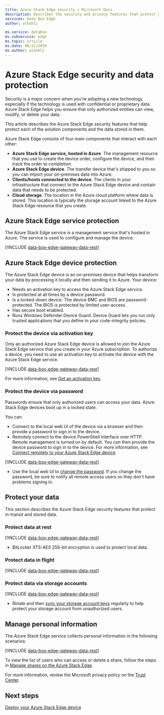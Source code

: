 ```yaml
---
title: Azure Stack Edge security | Microsoft Docs
description: Describes the security and privacy features that protect your Azure Stack Edge device, service, and data on-premises and in the cloud.
services: Data Box Edge
author: alkohli

ms.service: databox
ms.subservice: edge
ms.topic: article
ms.date: 08/21/2019
ms.author: alkohli
---
```

# Azure Stack Edge security and data protection

Security is a major concern when you're adopting a new technology, especially if the technology is used with confidential or proprietary data. Azure Stack Edge helps you ensure that only authorized entities can view, modify, or delete your data.

This article describes the Azure Stack Edge security features that help protect each of the solution components and the data stored in them.

Azure Stack Edge consists of four main components that interact with each other:

- **Azure Stack Edge service, hosted in Azure**. The management resource that you use to create the device order, configure the device, and then track the order to completion.
- **Azure Stack Edge device**. The transfer device that's shipped to you so you can import your on-premises data into Azure.
- **Clients/hosts connected to the device**. The clients in your infrastructure that connect to the Azure Stack Edge device and contain data that needs to be protected.
- **Cloud storage**. The location in the Azure cloud platform where data is stored. This location is typically the storage account linked to the Azure Stack Edge resource that you create.

## Azure Stack Edge service protection

The Azure Stack Edge service is a management service that's hosted in Azure. The service is used to configure and manage the device.

[!INCLUDE [data-box-edge-gateway-data-rest](../../includes/data-box-edge-gateway-service-protection.md)]

## Azure Stack Edge device protection

The Azure Stack Edge device is an on-premises device that helps transform your data by processing it locally and then sending it to Azure. Your device:

- Needs an activation key to access the Azure Stack Edge service.
- Is protected at all times by a device password.
- Is a locked-down device. The device BMC and BIOS are password-protected. The BIOS is protected by limited user-access.
- Has secure boot enabled.
- Runs Windows Defender Device Guard. Device Guard lets you run only trusted applications that you define in your code-integrity policies.

### Protect the device via activation key

Only an authorized Azure Stack Edge device is allowed to join the Azure Stack Edge service that you create in your Azure subscription. To authorize a device, you need to use an activation key to activate the device with the Azure Stack Edge service.

[!INCLUDE [data-box-edge-gateway-data-rest](../../includes/data-box-edge-gateway-activation-key.md)]

For more information, see [Get an activation key](data-box-edge-deploy-prep.md#get-the-activation-key).

### Protect the device via password

Passwords ensure that only authorized users can access your data. Azure Stack Edge devices boot up in a locked state.

You can:

- Connect to the local web UI of the device via a browser and then provide a password to sign in to the device.
- Remotely connect to the device PowerShell interface over HTTP. Remote management is turned on by default. You can then provide the device password to sign in to the device. For more information, see [Connect remotely to your Azure Stack Edge device](data-box-edge-connect-powershell-interface.md#connect-to-the-powershell-interface).

[!INCLUDE [data-box-edge-gateway-data-rest](../../includes/data-box-edge-gateway-password-best-practices.md)]
- Use the local web UI to [change the password](data-box-edge-manage-access-power-connectivity-mode.md#manage-device-access). If you change the password, be sure to notify all remote access users so they don't have problems signing in.

## Protect your data

This section describes the Azure Stack Edge security features that protect in-transit and stored data.

### Protect data at rest

[!INCLUDE [data-box-edge-gateway-data-rest](../../includes/data-box-edge-gateway-data-rest.md)]
- BitLocker XTS-AES 256-bit encryption is used to protect local data.


### Protect data in flight

[!INCLUDE [data-box-edge-gateway-data-rest](../../includes/data-box-edge-gateway-data-flight.md)]

### Protect data via storage accounts

[!INCLUDE [data-box-edge-gateway-data-rest](../../includes/data-box-edge-gateway-protect-data-storage-accounts.md)]
- Rotate and then [sync your storage account keys](data-box-edge-manage-shares.md#sync-storage-keys) regularly to help protect your storage account from unauthorized users.

## Manage personal information

The Azure Stack Edge service collects personal information in the following scenarios:

[!INCLUDE [data-box-edge-gateway-data-rest](../../includes/data-box-edge-gateway-manage-personal-data.md)]

To view the list of users who can access or delete a share, follow the steps in [Manage shares on the Azure Stack Edge](data-box-edge-manage-shares.md).

For more information, review the Microsoft privacy policy on the [Trust Center](https://www.microsoft.com/trustcenter).

## Next steps

[Deploy your Azure Stack Edge device](data-box-edge-deploy-prep.md)
